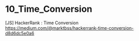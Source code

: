 # 10_Time_Conversion
[JS] HackerRank : Time Conversion
https://medium.com/@marktbss/hackerrank-time-conversion-d8d6dc5e0a6
